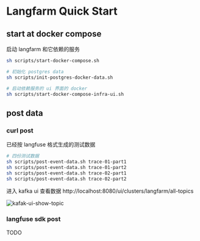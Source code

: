 # Langfarm Quick Start

## start at docker compose

启动 langfarm 和它依赖的服务
```bash
sh scripts/start-docker-compose.sh

# 初始化 postgres data
sh scripts/init-postgres-docker-data.sh

# 启动依赖服务的 ui 界面的 docker
sh scripts/start-docker-compose-infra-ui.sh
```

## post data

### curl post

已经按 langfuse 格式生成的测试数据
```bash
# 四份测试数据
sh scripts/post-event-data.sh trace-01-part1
sh scripts/post-event-data.sh trace-01-part2
sh scripts/post-event-data.sh trace-02-part1
sh scripts/post-event-data.sh trace-02-part2
```

进入 kafka ui 查看数据 http://localhost:8080/ui/clusters/langfarm/all-topics

![kafak-ui-show-topic](/img/tracing/kafka-ui-show-topic.png)

### langfuse sdk post

TODO